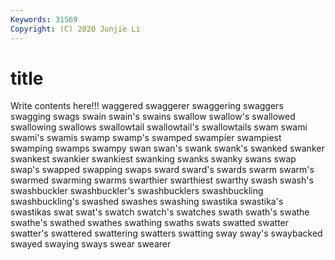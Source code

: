 ```yaml
---
Keywords: 31569
Copyright: (C) 2020 Junjie Li
---
```


# title

Write contents here!!!
waggered 
swaggerer 
swaggering
swaggers 
swagging 
swags 
swain 
swain's 
swains 
swallow 
swallow's 
swallowed 
swallowing
swallows 
swallowtail 
swallowtail's 
swallowtails 
swam 
swami 
swami's 
swamis 
swamp 
swamp's
swamped 
swampier 
swampiest 
swamping 
swamps 
swampy 
swan 
swan's 
swank 
swank's
swanked 
swanker 
swankest 
swankier 
swankiest 
swanking 
swanks 
swanky 
swans 
swap
swap's 
swapped 
swapping 
swaps 
sward 
sward's 
swards 
swarm 
swarm's 
swarmed
swarming 
swarms 
swarthier 
swarthiest 
swarthy 
swash 
swash's 
swashbuckler 
swashbuckler's 
swashbucklers
swashbuckling 
swashbuckling's 
swashed 
swashes 
swashing 
swastika 
swastika's 
swastikas 
swat 
swat's
swatch 
swatch's 
swatches 
swath 
swath's 
swathe 
swathe's 
swathed 
swathes 
swathing
swaths 
swats 
swatted 
swatter 
swatter's 
swattered 
swattering 
swatters 
swatting 
sway
sway's 
swaybacked 
swayed 
swaying 
sways 
swear 
swearer 
